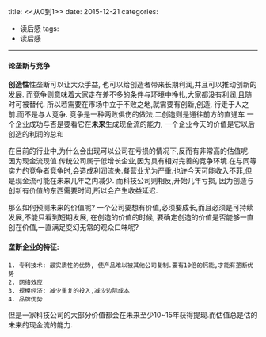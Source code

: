 title: <<从0到1>>
date: 2015-12-21
categories:
- 读后感
tags:
- 读后感
----------------------------
#### 论垄断与竞争
**创造性**性垄断可以让大众手益, 也可以给创造者带来长期利润,并且可以推动创新的发展.
而竞争则意味着大家走在差不多的条件与环境中挣扎,大家都没有利润,且随时可被替代.
所以若需要在市场中立于不败之地,就需要有创新,创造, 行走于人之前.而不是与人竞争.
竞争是一种两败俱伤的做法.二创造则是通往前方的直通车
一个企业成功与否是要看它在**未来**生成现金流的能力, 一个企业今天的价值是它以后创造的利润的总和

在目前的行业中,为什么会出现可以公司在亏损的情况下,反而有非常高的估值呢. 因为现金流现值.传统公司属于低增长企业,因为具有相对完善的竞争环境.在与同等实力的竞争者竞争时,会造成利润流失.餐营业尤为严重.也许今天可能收入不菲,但是现金流可能在未来几年之内减少. 而科技公司则相反,开始几年亏损, 因为创造与创新有价值的东西需要时间,所以会产生收益延迟. 

那么如何预测未来的价值呢? 
     一个公司要想有价值,必须要成长,而且必须是可持续发展,不能只看到短期发展, 在创造的价值的时候, 要确定创造的价值是否能够一直创在价值,一直满足变幻无常的观众口味呢?

#### 垄断企业的特征: 

    1. 专利技术: 最实质性的优势, 使产品难以被其他公司复制.要有10倍的钙能,才能有垄断优势
    2. 网络效应
    3. 规模经济: 减少重复的投入,减少边际成本
    4. 品牌优势
但是一家科技公司的大部分价值都会在未来至少10~15年获得提现.而估值总是估的未来的现金流的能力.
